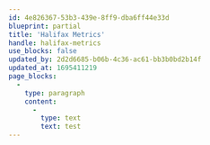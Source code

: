 ```yaml
---
id: 4e826367-53b3-439e-8ff9-dba6ff44e33d
blueprint: partial
title: 'Halifax Metrics'
handle: halifax-metrics
use_blocks: false
updated_by: 2d2d6685-b06b-4c36-ac61-bb3b0bd2b14f
updated_at: 1695411219
page_blocks:
  -
    type: paragraph
    content:
      -
        type: text
        text: test
---
```

